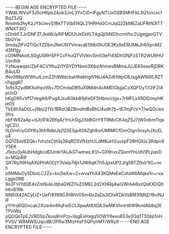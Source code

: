 -----BEGIN AGE ENCRYPTED FILE-----
YWdlLWVuY3J5cHRpb24ub3JnL3YxCi0+IFgyNTUxOSBSMHFkL3Q1cncxc1BqZ3JQ
Rmdnb2hyKzJYbUwvS1BkTTVtbENQL21HRHo0CmJqQ2ZkMEZaUFRtN3lTTWNXT3lO
cDlxbFZJcDNFZFJkeWJyRlFMOUtJeEkKLT4gQj0tNS1ncmVhc2UgegpoQTV0bGYw
SmdqZlFvQTlQcTZDbnJNeUNYVmsvaE5Nb0llUGE3KzlIeERUMkJhRXpnM2d3N1gy
cG9MNAotLS0gU0RHSFFCcFhuQTVIVktvSm03eFl4SDhGNjFzSTR2WURHUUxrdldr
YzNuawqsciZbF4CV1fhu2i1YGYDYNxm3XibzAhmesBMmsJUJE6SeavRjDRKB4uUD
tNv088piWWhuILzmZZh9WdcbaHKebhgIVNtJ4AZdHWpG8JxgAWNWLRZTr/lqggR7
1o9sX2yd8KXoIhpzWj+7DCmdaDB5uX9Mdn4sAMDGbjjaCzXQFOyT/l2IFZiApUoD
hKgD95vVf17VegA9/Pug4Jsu6Gkb89jKeDFSHbm/clgx+7rMFLxXRDD/myHKje0S
TkE8hXaD0L+j9bU21Yc1BRzOBZBmdhtBxBhU4vdh7b+tE7mjFcV+7/wQOcwx0frs
nbFW82aAp+dJt/R1k2Bfq4zYnUrDg2XbBGcY8TRMoCK4qZSJ7jW0obm11qargCZU
IILOmIUyO0YKs3hf/RdbUkj12SE5jp4S9Zgh9orUMlMICfDmOlgn3vsyhJXcELu4
GQ1ZEmlEEQk+fvhzIxCth1q39qRD5VfHzhULdMKuHVuvxpF28HGlUc3Rdpv9Y5EK
J1ezu0yAUbHdgbcdDUmkYAIJkGTwmwLKVl+GX9nxxZQxmYhUdVlPLpasDu+MQpB9
QX7RyfI9HqAXbPHAODjY3Valp7djx1JW8qK7h5JjzxUP2J/g5BTZttxlr1tG+nch
b9MMuOy5DboLC2Zs+ko2leXw+2+wvaYhX43KQMeEeCdtaWbMqke1n+rxaLggs0RB
9o2FViYdQE4sZmNuleJbbaGWZl1xZ0MEL2d2XHRq4wGWrAA6szQsKXOQXh6vB1Rb
NN5IX42ACyLiZ+UeFrKf690JHRhV05m4lx2aDs3IDIxKDkVsBM39jRjD19viNJIF
yYiYnj6QDncqk2XUe4mMqFeIECLXpwAt6XDA3wMKVhnirt6W9kmlAb8q2ETPisWq
pQDQoTpEJVRDSpZkosjKmPzj+ilqgExHxgq5OWY6exu6S3e2Gq1TSSbjI1oHPVSV
W8MW0/JqcdB/2PRw3MizHisF5QPyhMTrWRy9
-----END AGE ENCRYPTED FILE-----
